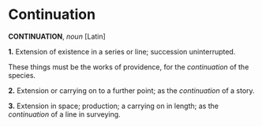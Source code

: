 # Continuation

**CONTINUATION**, _noun_ \[Latin\]

**1.** Extension of existence in a series or line; succession uninterrupted.

These things must be the works of providence, for the _continuation_ of the species.

**2.** Extension or carrying on to a further point; as the _continuation_ of a story.

**3.** Extension in space; production; a carrying on in length; as the _continuation_ of a line in surveying.